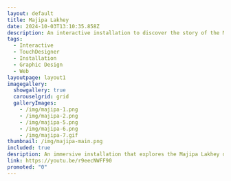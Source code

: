 ```yaml
---
layout: default
title: Majipa Lakhey
date: 2024-10-03T13:10:35.858Z
description: An interactive installation to discover the story of the Majipa Lakhey
tags:
  - Interactive
  - TouchDesigner
  - Installation
  - Graphic Design
  - Web
layoutpage: layout1
imagegallery:
  showgallery: true
  carouselgrid: grid
  galleryImages:
    - /img/majipa-1.png
    - /img/majipa-2.png
    - /img/majipa-5.png
    - /img/majipa-6.png
    - /img/majipa-7.gif
thumbnail: /img/majipa-main.png
included: true
desription: An immersive installation that explores the Majipa Lakhey dance, a key element of Kathmandu's cultural heritage. My bachelor's thesis aimed to reconnect Nepali youth abroad with their traditions and raise global awareness. 
link: https://youtu.be/r9eecNWFF90
promoted: "0"
---
```


<template>
  <div class="chicken-swag-container">
    <p>'Majipa Lakhey: The Protector' is an immersive installation that invites visitors to explore the Majipa Lakhey, a demon dance deeply embedded in Kathmandu's cultural traditions. Serving as my bachelor's thesis, the project aims to reconnect Nepali youth abroad with their cultural heritage and raise global awareness of Nepalese traditions. By engaging younger generations, it seeks to preserve this significant cultural symbol amidst a declining interest in traditional practices.

To create an engaging experience, I blended traditional storytelling with interactive technology. I used After Effects to craft a puppet-style animation, which was projected onto transparent fabric to evoke the myth's dreamlike quality, drawing inspiration from Nepal’s puppetry tradition. The interactive demon dance was brought to life in Unity, using motion capture to ensure authenticity. I researched and replicated the demon's dance moves, while TouchDesigner and Kinect made the demon reactive, enhancing user engagement with real-time responses. This fusion of old and new aimed to make the cultural narrative immersive and accessible, especially for Nepali youth abroad who, like myself, may feel disconnected from their heritage.</p>
    <MyComponent />
  </div>
</template>

